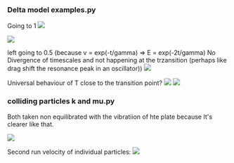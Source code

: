 ### Delta model examples.py

Going to 1
![](https://user-images.githubusercontent.com/37348774/226391083-107e2d66-2fd5-4e23-9f08-8087198230de.png)

![](https://user-images.githubusercontent.com/37348774/227989854-0c0888ff-3e03-4243-9e44-50af34d62fb0.png)

left going to 0.5 (because v = exp(-t/gamma) => E = exp(-2t/gamma)
No Divergence of timescales and not happening at the trzansition (perhaps like drag shift the resonance peak in an oscillator))
![](https://user-images.githubusercontent.com/37348774/226391130-d741deef-fa91-4a51-b40e-9a966fd46b3a.png)

Universal behaviour of T close to the transition point?
![](https://user-images.githubusercontent.com/37348774/226923628-3be2be0e-bcc7-4497-8183-09eaf3114822.png)
![](https://user-images.githubusercontent.com/37348774/226923632-ec34a4fd-9b78-45ee-bc73-6d7a81c34285.png)



### colliding particles k and mu.py

Both taken non equilibrated with the vibratiion of hte plate because It's clearer like that.

![](https://user-images.githubusercontent.com/37348774/226592218-57ad3345-51f9-483f-af84-eafc061eeb55.png)

Second run velocity of individual particles:
![](https://user-images.githubusercontent.com/37348774/226592221-b513d722-298a-4f00-bd51-c88b0c1bdc02.png)

